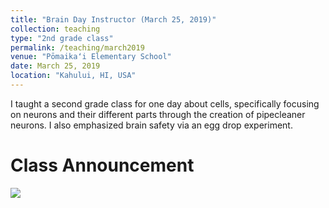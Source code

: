 ```yaml
---
title: "Brain Day Instructor (March 25, 2019)"
collection: teaching
type: "2nd grade class"
permalink: /teaching/march2019
venue: "Pōmaikaʻi Elementary School"
date: March 25, 2019
location: "Kahului, HI, USA"
---
```


I taught a second grade class for one day about cells, specifically focusing on neurons and their different parts through the creation of pipecleaner neurons. I also emphasized brain safety via an egg drop experiment.


Class Announcement
======

<img src="https://ksevonuk.github.io/images/Pomaikai2019.jpg">





